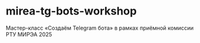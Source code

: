 # mirea-tg-bots-workshop
Мастер-класс «Создаём Telegram бота» в рамках приёмной комиссии РТУ МИРЭА 2025
